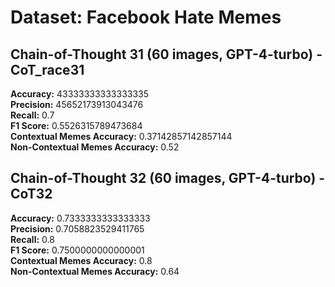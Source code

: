 # Dataset: Facebook Hate Memes

## Chain-of-Thought 31 (60 images, GPT-4-turbo) - CoT_race31

**Accuracy:** 43333333333333335  
**Precision:** 45652173913043476  
**Recall:** 0.7     
**F1 Score:** 0.5526315789473684    
**Contextual Memes Accuracy:** 0.37142857142857144      
**Non-Contextual Memes Accuracy:** 0.52      

## Chain-of-Thought 32 (60 images, GPT-4-turbo) - CoT32

**Accuracy:** 0.7333333333333333    
**Precision:** 0.7058823529411765   
**Recall:** 0.8     
**F1 Score:** 0.7500000000000001    
**Contextual Memes Accuracy:** 0.8  
**Non-Contextual Memes Accuracy:** 0.64     